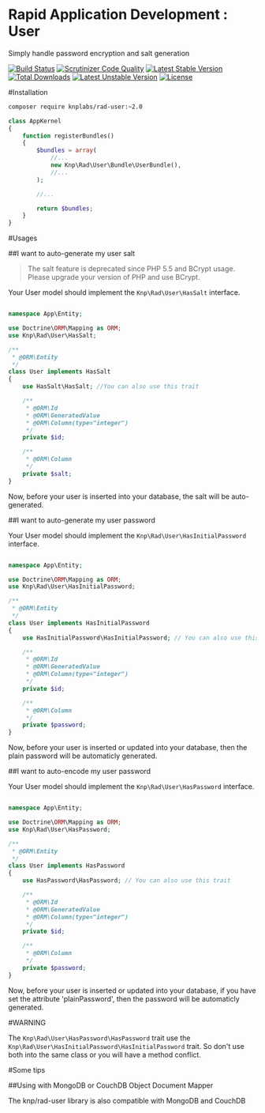 Rapid Application Development : User
====================================
Simply handle password encryption and salt generation

[![Build Status](https://travis-ci.org/KnpLabs/rad-user.svg?branch=master)](https://travis-ci.org/KnpLabs/rad-user)
[![Scrutinizer Code Quality](https://scrutinizer-ci.com/g/KnpLabs/rad-user/badges/quality-score.png?b=master)](https://scrutinizer-ci.com/g/KnpLabs/rad-user/?branch=master)
[![Latest Stable Version](https://poser.pugx.org/knplabs/rad-user/v/stable)](https://packagist.org/packages/knplabs/rad-user) [![Total Downloads](https://poser.pugx.org/knplabs/rad-user/downloads)](https://packagist.org/packages/knplabs/rad-user) [![Latest Unstable Version](https://poser.pugx.org/knplabs/rad-user/v/unstable)](https://packagist.org/packages/knplabs/rad-user) [![License](https://poser.pugx.org/knplabs/rad-user/license)](https://packagist.org/packages/knplabs/rad-user)

#Installation

```bash
composer require knplabs/rad-user:~2.0
```

```php
class AppKernel
{
    function registerBundles()
    {
        $bundles = array(
            //...
            new Knp\Rad\User\Bundle\UserBundle(),
            //...
        );

        //...

        return $bundles;
    }
}
```

#Usages

##I want to auto-generate my user salt

> The salt feature is deprecated since PHP 5.5 and BCrypt usage. Please upgrade your version of PHP and use BCrypt.

Your User model should implement the `Knp\Rad\User\HasSalt` interface.

```php

namespace App\Entity;

use Doctrine\ORM\Mapping as ORM;
use Knp\Rad\User\HasSalt;

/**
 * @ORM\Entity
 */
class User implements HasSalt
{
    use HasSalt\HasSalt; //You can also use this trait

    /**
     * @ORM\Id
     * @ORM\GeneratedValue
     * @ORM\Column(type="integer")
     */
    private $id;

    /**
     * @ORM\Column
     */
    private $salt;
}
```

Now, before your user is inserted into your database, the salt will be auto-generated.

##I want to auto-generate my user password

Your User model should implement the `Knp\Rad\User\HasInitialPassword` interface.

```php

namespace App\Entity;

use Doctrine\ORM\Mapping as ORM;
use Knp\Rad\User\HasInitialPassword;

/**
 * @ORM\Entity
 */
class User implements HasInitialPassword
{
    use HasInitialPassword\HasInitialPassword; // You can also use this trait

    /**
     * @ORM\Id
     * @ORM\GeneratedValue
     * @ORM\Column(type="integer")
     */
    private $id;

    /**
     * @ORM\Column
     */
    private $password;
}
```

Now, before your user is inserted or updated into your database, then the plain password will be automaticly generated.

##I want to auto-encode my user password

Your User model should implement the `Knp\Rad\User\HasPassword` interface.

```php

namespace App\Entity;

use Doctrine\ORM\Mapping as ORM;
use Knp\Rad\User\HasPassword;

/**
 * @ORM\Entity
 */
class User implements HasPassword
{
    use HasPassword\HasPassword; // You can also use this trait

    /**
     * @ORM\Id
     * @ORM\GeneratedValue
     * @ORM\Column(type="integer")
     */
    private $id;

    /**
     * @ORM\Column
     */
    private $password;
}
```

Now, before your user is inserted or updated into your database, if you have set the attribute 'plainPassword', then the password will be automaticly generated.

#WARNING

The `Knp\Rad\User\HasPassword\HasPassword` trait use the `Knp\Rad\User\HasInitialPassword\HasInitialPassword` trait. So don't use both into the same class or you will have a method conflict.

#Some tips

##Using with MongoDB or CouchDB Object Document Mapper

The knp/rad-user library is also compatible with MongoDB and CouchDB
